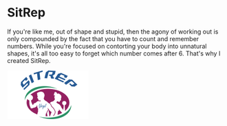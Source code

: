 # SitRep
If you're like me, out of shape and stupid, then the agony of working out is only compounded by the fact that you have to count and remember numbers. While you're focused on contorting your body into unnatural shapes, it's all too easy to forget which number  comes after 6. That's why I created SitRep.

![logo](SITREPlogo.png)
